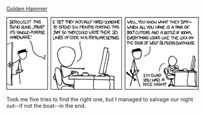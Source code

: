 [Golden Hammer](https://xkcd.com/801)

![Golden Hammer](./random_comic.png)

Took me five tries to find the right one, but I managed to salvage our night out--if not the boat--in the end.

